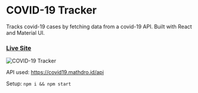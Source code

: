 # COVID-19 Tracker

Tracks covid-19 cases by fetching data from a covid-19 API. Built with React and Material UI.

### [Live Site](https://covid19statswebsite.netlify.com/)

![COVID-19 Tracker](https://i.ibb.co/X87BqVY/Screenshot-2020-04-13-at-10-14-58.png)

API used: https://covid19.mathdro.id/api

Setup: ```npm i && npm start```
